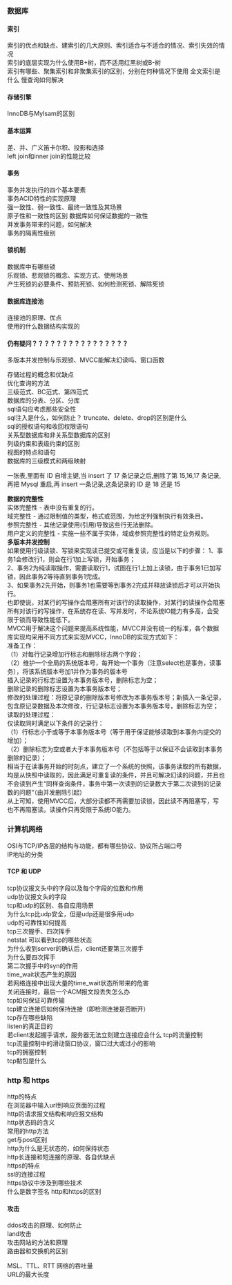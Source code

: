 ### 数据库    
#### 索引  
索引的优点和缺点、建索引的几大原则、索引适合与不适合的情况、索引失效的情况  
索引的底层实现为什么使用B+树，而不适用红黑树或B-树   
索引有哪些、聚集索引和非聚集索引的区别，分别在何种情况下使用
全文索引是什么
慢查询如何解决
#### 存储引擎  
InnoDB与MyIsam的区别  
#### 基本运算  
差、并、广义笛卡尔积、投影和选择  
left join和inner join的性能比较  
#### 事务  
事务并发执行的四个基本要素  
事务ACID特性的实现原理  
强一致性、弱一致性、最终一致性及其场景  
原子性和一致性的区别
数据库如何保证数据的一致性  
并发事务带来的问题，如何解决  
事务的隔离性级别  
#### 锁机制
数据库中有哪些锁  
乐观锁、悲观锁的概念、实现方式、使用场景   
产生死锁的必要条件、预防死锁、如何检测死锁、解除死锁  
#### 数据库连接池
连接池的原理、优点  
使用的什么数据结构实现的  
#### 仍有疑问？？？？？？？？？？？？？？？？
多版本并发控制与乐观锁、MVCC能解决幻读吗、窗口函数

存储过程的概念和优缺点  
优化查询的方法  
三级范式、BC范式、第四范式  
数据库的分表、分区、分库  
sql语句应考虑那些安全性  
sql注入是什么，如何防止？
truncate、delete、drop的区别是什么  
sql的授权语句和收回权限语句  
关系型数据库和非关系型数据库的区别  
列级约束和表级约束的区别  
视图的特点和语句  
数据库的三级模式和两级映射  

一张表,里面有 ID 自增主键,当 insert 了 17 条记录之后,删除了第 15,16,17 条记录,再把 Mysql 重启,再 insert 一条记录,这条记录的 ID 是 18 还是 15  

**数据的完整性**  
实体完整性 - 表中没有重复的行。  
域完整性 - 通过限制值的类型，格式或范围，为给定列强制执行有效条目。  
参照完整性 - 其他记录使用(引用)导致这些行无法删除。  
用户定义的完整性 - 实施一些不属于实体，域或参照完整性的特定业务规则。  
**多版本并发控制**    
如果使用行级读锁、写锁来实现读已提交或可重复读，应当是以下的步骤：
1、事务1会修改行1，则会在行1加上写锁，开始事务；  
2、事务2为纯读取操作，需要读取行1，试图在行1上加上读锁，由于事务1已加写锁，因此事务2等待直到事务1完成。  
3、如果事务2先开始，则事务1也需要等到事务2完成并释放读锁后才可以开始执行。  
也即使说，对某行的写操作会阻塞所有对该行的读取操作，对某行的读操作会阻塞所有对该行的写操作，在系统存在读、写并发时，不论系统IO能力有多高，会受限于锁而导致性能低下。  
MVCC用于解决这个问题来提高系统性能，MVCC并没有统一的标准，各个数据库实现均采用不同方式来实现MVCC，InnoDB的实现方式如下：  
准备工作：  
（1）对每行记录增加行标志和删除标志两个字段；  
（2）维护一个全局的系统版本号，每开始一个事务（注意select也是事务，读事务），将该系统版本号加1并作为事务的版本号  
插入记录的行标志设置为本事务版本号，删除标志为空；  
删除记录的删除标志设置为本事务版本号；  
修改的处理过程：将原记录的删除版本号修改为本事务版本号；新插入一条记录，包含原记录数据及本次修改，行记录标志设置为本事务版本号，删除标志为空；  
读取的处理过程：  
仅读取同时满足以下条件的记录行：  
（1）行标志小于或等于本事务版本号（等于用于保证能够读取到本事务内提交的增加）；  
（2）删除标志为空或者大于本事务版本号（不包括等于以保证不会读取到本事务删除的记录）；  
相当于在读事务开始的时刻点，建立了一个系统的快照，该事务读取的所有数据，均是从快照中读取的，因此满足可重复读的条件，并且可解决幻读的问题，并且也不会读到产生“同样查询条件，事务中第一次读到的记录数大于第二次读到的记录数的问题“（由并发删除引起）  
从上可知，使用MVCC后，大部分读都不再需要加读锁，因此读不再阻塞写，写也不再阻塞读。读操作只再受限于系统IO能力。  

### 计算机网络   
OSI与TCP/IP各层的结构与功能，都有哪些协议、协议所占端口号  
IP地址的分类  
#### TCP 和 UDP  
tcp协议报文头中的字段以及每个字段的位数和作用  
udp协议报文头的字段  
tcp和udp的区别、各自应用场景  
为什么tcp比udp安全，但是udp还是很多用udp  
udp的可靠性如何提高  
tcp三次握手、四次挥手  
netstat 可以看到tcp的哪些状态  
为什么收到server的确认后，client还要第三次握手  
为什么要四次挥手  
第二次握手中的syn的作用  
time_wait状态产生的原因  
若网络连接中出现大量的time_wait状态所带来的危害  
关闭连接时，最后一个ACM报文段丢失怎么办  
tcp如何保证可靠传输  
tcp建立连接后如何保持连接（即检测连接是否断开）  
tcp存在哪些缺陷  
listen的真正目的  
若client发起握手请求，服务器无法立刻建立连接应会什么
tcp的流量控制  
tcp流量控制中的滑动窗口协议，窗口过大或过小的影响  
tcp的拥塞控制  
tcp黏包是什么  
### http 和 https  
http的特点  
在浏览器中输入url到响应页面的过程  
http的请求报文结构和响应报文结构  
http状态码的含义  
常用的http方法  
get与post区别  
http为什么是无状态的，如何保持状态  
http长连接和短连接的原理、各自优缺点  
https的特点  
ssl的连接过程  
https协议中涉及到哪些技术  
什么是数字签名
http和https的区别  
#### 攻击  
ddos攻击的原理、如何防止  
land攻击  
攻击网站的方法和原理  
路由器和交换机的区别  

MSL、TTL、RTT 网络的吞吐量  
URL的最大长度
